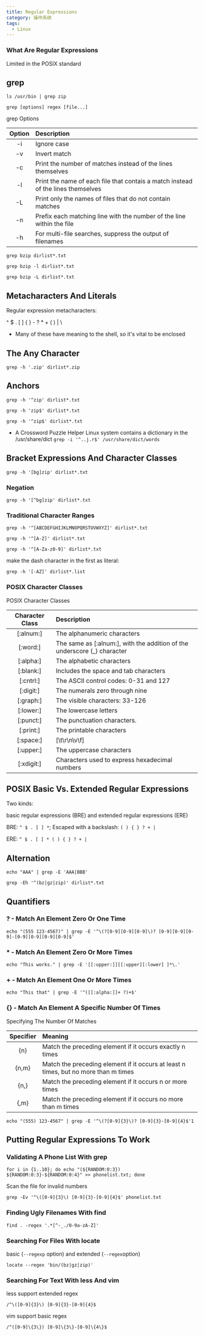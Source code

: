 ```yaml
---
title: Regular Expressions
category: 操作系统
tags:
  - Linux
---
```


### What Are Regular Expressions

Limited in the POSIX standard

## grep

`ls /usr/bin | grep zip`

`grep [options] regex [file...]`

grep Options

| Option | Description                                                                      |
| :----: | :------------------------------------------------------------------------------- |
|   -i   | Ignore case                                                                      |
|   -v   | Invert match                                                                     |
|   -c   | Print the number of matches instead of the lines themselves                      |
|   -l   | Print the name of each file that contais a match instead of the lines themselves |
|   -L   | Print only the names of files that do not contain matches                        |
|   -n   | Prefix each matching line with the number of the line within the file            |
|   -h   | For multi-file searches, suppress the output of filenames                        |

`grep bzip dirlist*.txt`

`grep bzip -l dirlist*.txt`

`grep bzip -L dirlist*.txt`

## Metacharacters And Literals

Regular expression metacharacters:

^ \$ . [ ] { } - ? \* + ( ) | \

- Many of these have meaning to the shell, so it's vital to be enclosed

## The Any Character

`grep -h '.zip' dirlist*.zip`

## Anchors

`grep -h '^zip' dirlist*.txt`

`grep -h 'zip$' dirlist*.txt`

`grep -h '^zip$' dirlist*.txt`

- A Crossword Puzzle Helper
  Linux system contains a dictionary in the /usr/share/dict
  `grep -i '^..j.r$' /usr/share/dict/words`

## Bracket Expressions And Character Classes

`grep -h '[bg]zip' dirlist*.txt`

### Negation

`grep -h '[^bg]zip' dirlist*.txt`

### Traditional Character Ranges

`grep -h '^[ABCDEFGHIJKLMNOPQRSTUVWXYZ]' dirlist*.txt`

`grep -h '^[A-Z]' dirlist*.txt`

`grep -h '^[A-Za-z0-9]' dirlist*.txt`

make the dash character in the first as literal:

`grep -h '[-AZ]' dirlist*.list`

### POSIX Character Classes

POSIX Character Classes

| Character Class | Description                                                               |
| :-------------: | :------------------------------------------------------------------------ |
|    [:alnum:]    | The alphanumeric characters                                               |
|    [:word:]     | The same as [:alnum:], with the addition of the underscore (\_) character |
|    [:alpha:]    | The alphabetic characters                                                 |
|    [:blank:]    | Includes the space and tab characters                                     |
|    [:cntrl:]    | The ASCII control codes: 0-31 and 127                                     |
|    [:digit:]    | The numerals zero through nine                                            |
|    [:graph:]    | The visible characters: 33-126                                            |
|    [:lower:]    | The lowercase letters                                                     |
|    [:punct:]    | The punctuation characters.                                               |
|    [:print:]    | The printable characters                                                  |
|    [:space:]    | [\t\r\n\v\f]                                                              |
|    [:upper:]    | The uppercase characters                                                  |
|   [:xdigit:]    | Characters used to express hexadecimal numbers                            |

## POSIX Basic Vs. Extended Regular Expressions

Two kinds:

basic regular expressions (BRE) and extended regular expressions (ERE)

BRE: `^ $ . [ ] *`; Escaped with a backslash: `( ) { } ? + |`

ERE: `^ $ . [ ] * ( ) { } ? + |`

## Alternation

`echo "AAA" | grep -E 'AAA|BBB'`

`grep -Eh '^(bz|gz|zip)' dirlist*.txt`

## Quantifiers

### ? - Match An Element Zero Or One Time

`echo "(555 123-4567)" | grep -E '^\(?[0-9][0-9][0-9]\)? [0-9][0-9][0-9]-[0-9][0-9][0-9][0-9]$'`

### \* - Match An Element Zero Or More Times

`echo "This works." | grep -E '[[:upper:]][[:upper][:lower] ]*\.'`

### + - Match An Element One Or More Times

`echo "This that" | grep -E '^([[:alpha:]]+ ?)+$'`

### {} - Match An Element A Specific Number Of Times

Specifying The Number Of Matches

| Specifier | Meaning                                                                             |
| :-------: | :---------------------------------------------------------------------------------- |
|    {n}    | Match the preceding element if it occurs exactly n times                            |
|   {n,m}   | Match the preceding element if it occurs at least n times, but no more than m times |
|   {n,}    | Match the preceding element if it occurs n or more times                            |
|   {,m}    | Match the preceding element if it occurs no more than m times                       |

`echo "(555) 123-4567" | grep -E '^\(?[0-9]{3}\)? [0-9]{3}-[0-9]{4}$'1`

## Putting Regular Expressions To Work

### Validating A Phone List With grep

`for i in {1..10}; do echo "(${RANDOM:0:3}) ${RANDOM:0:3}-${RANDOM:0:4}" >> phonelist.txt; done`

Scan the file for invalid numbers

`grep -Ev '^\([0-9]{3}\) [0-9]{3}-[0-9]{4}$' phonelist.txt`

### Finding Ugly Filenames With find

`find . -regex '.*[^-_./0-9a-zA-Z]'`

### Searching For Files With locate

basic (`--regexp` option) and extended (`--regex`option)

`locate --regex 'bin/(bz|gz|zip)'`

### Searching For Text With less And vim

less support extended regex

`/^\([0-9]{3}\) [0-9]{3}-[0-9]{4}$`

vim support basic regex

`/^([0-9]\{3\}) [0-9]\{3\}-[0-9]\{4\}$`
